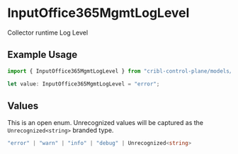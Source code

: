 # InputOffice365MgmtLogLevel

Collector runtime Log Level

## Example Usage

```typescript
import { InputOffice365MgmtLogLevel } from "cribl-control-plane/models/operations";

let value: InputOffice365MgmtLogLevel = "error";
```

## Values

This is an open enum. Unrecognized values will be captured as the `Unrecognized<string>` branded type.

```typescript
"error" | "warn" | "info" | "debug" | Unrecognized<string>
```